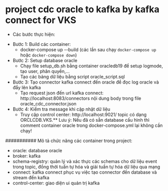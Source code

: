 # project cdc oracle to kafka by kafka connect for VKS
* Các bước thực hiện:
- Bước 1: Build các container:
    + docker-compose up --build (các lần sau chạy `docker-compose up` hoặc `docker-compose down`)
- Bước 2: Setup database oracle
    + Chạy file setup_db.sh bằng container oracledb19 để setup logmode, tạo user, phân quyền,...
    + Tạo các bảng dữ liệu bằng script oracle_script.sql
- Bước 3: Tạo connector kafka connect đến oracle để đọc log oracle và đẩy lên kafka
    + Tạo request json đến url kafka connect: http://localhost:8083/connectors nội dung body trong file oracle_cdc_connector.json
- Bước 4: Kiểm tra message khi cập nhật dữ liệu
    + Truy cập control center: http://localhost:9021/ topic có dạng ORCLCDB.VKS.**
Lưu ý: Nếu đã có sẵn database cấu hình thì comment container oracle trong docker-compose.yml lại không cần chạy!

###########
Mô tả chức năng các container trong project:
- oracle: database oracle
- broker: kafka
- schema-registry: quản lý và xác thực các schemas cho dữ liệu event trong topic, đồng thời tuần tự hóa và giải tuần tự hóa dữ liệu qua mạng
- connect: kafka connect phục vụ việc tạo connector đến database và stream đến kafka
- control-center: giao diện ui quản trị kafka